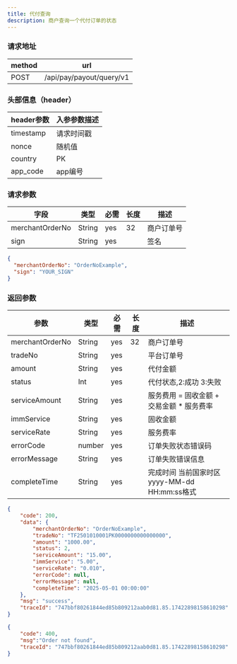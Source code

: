 ```yaml
---
title: 代付查询
description: 商户查询一个代付订单的状态
---
```


### 请求地址

| method | url                      |
| ------ | ------------------------ |
| POST   | /api/pay/payout/query/v1 |

### 头部信息（header）

| header参数                  | 入参参数描述 |
|---------------------------|--------|
| timestamp                 | 请求时间戳  |
| nonce                     | 随机值    |
| country                   | PK     |
| app_code                  | app编号  |

### 请求参数

| 字段            | 类型   | 必需 | 长度 | 描述       |
| --------------- | ------ | ---- | ---- | ---------- |
| merchantOrderNo | String | yes  | 32   | 商户订单号 |
| sign            | String | yes  |      | 签名       |

```json title=请求示例
{
  "merchantOrderNo": "OrderNoExample",
  "sign": "YOUR_SIGN"
}
```

### 返回参数

| 参数                | 类型     | 必需 | 长度  | 描述                                             |
|-------------------|--------| ---- |-----|------------------------------------------------|
| merchantOrderNo   | String | yes  | 32  | 商户订单号                                          |
| tradeNo           | String | yes  |     | 平台订单号                                          |
| amount            | String | yes  |     | 代付金额                                           |
| status            | Int    | yes  |     | 代付状态,2:成功 3:失败                                 |
| serviceAmount     | String | yes  |     | 服务费用  =  固收金额 +  交易金额 * 服务费率       |
| immService        | String | yes  |     | 固收金额                               |
| serviceRate       | String | yes  |     | 服务费率                               |
| errorCode         | number | yes  |     | 订单失败状态错误码                          |
| errorMessage      | String | yes  |     | 订单失败错误信息                           |
| completeTime     | String | yes  |     | 完成时间 当前国家时区 yyyy-MM-dd HH:mm:ss格式  |
```json title=返回示例
{
    "code": 200,
    "data": {
        "merchantOrderNo": "OrderNoExample",
        "tradeNo": "TF2501010001PK0000000000000000",
        "amount": "1000.00",
        "status": 2,
        "serviceAmount": "15.00",
        "immService": "5.00",
        "serviceRate": "0.010",
        "errorCode": null,
        "errorMessage": null,
        "completeTime": "2025-05-01 00:00:00"
    },
    "msg": "success",
    "traceId": "747bbf80261844ed85b809212aab0d81.85.17422898158610298"
}
```
```json title=订单不存在返回示例
{
    "code": 400,
    "msg":"Order not found",
    "traceId": "747bbf80261844ed85b809212aab0d81.85.17422898158610298"
}
```
